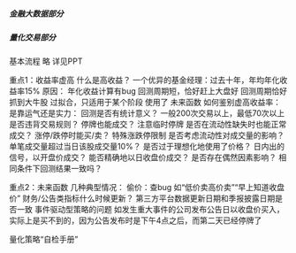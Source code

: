##### 金融大数据部分


##### 量化交易部分
基本流程
  略 详见PPT

重点1：收益率虚高
  什么是高收益？ 一个优异的基金经理：过去十年，年均年化收益率15%
  原因：
    年化收益计算有bug
    回测周期短，恰好赶上大盘好
    回测周期恰好抓到大牛股
    过拟合，只适用于某个阶段
    使用了
    未来函数
  如何鉴别虚高收益率：是靠运气还是实力：
    回测是否有统计意义？
      一般200次交易以上，最低70次以上
    是否违背交易规则？
      停牌也能成交？
      注意临时停牌
    是否在流动性缺失时也能正常成交？
      涨停/跌停时能买/卖？
      特殊涨跌停限制
    是否考虑流动性对成交量的影响？
      单笔成交量超过当日该股成交量10%？
    是否过于理想化地使用了价格？
      日内出的信号，以开盘价成交？
      能否精确地以日收盘价成交？
    是否存在偶然因素影响？
      相同条件下回测结果一致吗？
   
重点2：未来函数
  几种典型情况：
    偷价：查bug 如“低价卖高价卖”“早上知道收盘价”
    财务/公告类指标什么时候更新？ 第三方平台数据更新日期和季报披露日期是否一致
    事件驱动型策略的问题 如发生重大事件的公司发布公告日以收盘价买入，实际上是买不到的，因为公告发布时是下午4点之后，而第二天已经停牌了

量化策略“自检手册”